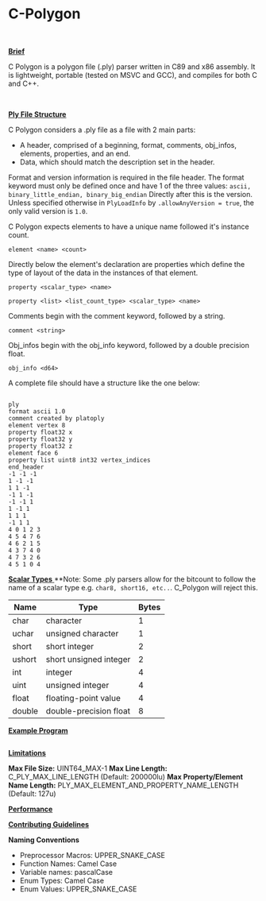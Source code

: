 # C-Polygon
<BR>

 <ins> **Brief**  </ins>

C Polygon is a polygon file (.ply) parser written in C89 and x86 assembly. It is lightweight, portable (tested on MSVC and GCC), and compiles for both C and C++.

<BR>

 <ins> **Ply File Structure**  </ins>

C Polygon considers a .ply file as a file with 2 main parts:

- A header, comprised of a beginning, format, comments, obj_infos, elements, properties, and an end.
- Data, which should match the description set in the header.

Format and version information is required in the file header. The format keyword must only be defined once and have 1 of the three values:
```ascii, binary_little_endian, binary_big_endian```
Directly after this is the version. Unless specified otherwise in ```PlyLoadInfo``` by ```.allowAnyVersion = true```, the only valid version is ```1.0```.

C Polygon expects elements to have a unique name followed it's instance count.

```element <name> <count>``` 

Directly below the element's declaration are properties which define the type of layout of the data in the instances of that element.

```property <scalar_type> <name>```

```property <list> <list_count_type> <scalar_type> <name>```

Comments begin with the comment keyword, followed by a string.

```comment <string>``` 

Obj_infos begin with the obj_info keyword, followed by a double precision float.

```obj_info <d64>```

A complete file should have a structure like the one below:
```

ply
format ascii 1.0
comment created by platoply
element vertex 8
property float32 x
property float32 y
property float32 z
element face 6
property list uint8 int32 vertex_indices
end_header
-1 -1 -1 
1 -1 -1 
1 1 -1 
-1 1 -1 
-1 -1 1 
1 -1 1 
1 1 1 
-1 1 1 
4 0 1 2 3 
4 5 4 7 6 
4 6 2 1 5 
4 3 7 4 0 
4 7 3 2 6 
4 5 1 0 4 
```

<ins> **Scalar Types** </ins>
**Note: Some .ply parsers allow for the bitcount to follow the name of a scalar type e.g. `char8, short16, etc..`. C_Polygon will reject this.

|         Name  |          Type              |         Bytes |
| ------------- | -------------------------- | ------------- |
| char          | character                  | 1
| uchar         | unsigned character         | 1
| short         | short integer              | 2
| ushort        | short unsigned integer     | 2
| int           | integer                    | 4
| uint          | unsigned integer           | 4
| float         | floating-point value       | 4
| double        | double-precision float     | 8


<ins> **Example Program**  </ins>
```

```

<ins> **Limitations** </ins>

**Max File Size:** UINT64_MAX-1
**Max Line Length:** C_PLY_MAX_LINE_LENGTH (Default: 200000lu)
**Max Property/Element Name Length:** PLY_MAX_ELEMENT_AND_PROPERTY_NAME_LENGTH (Default: 127u)


<ins> **Performance** </ins>

<ins> **Contributing Guidelines** </ins>

**Naming Conventions**
- Preprocessor Macros: UPPER_SNAKE_CASE
- Function Names: Camel Case
- Variable names: pascalCase
- Enum Types: Camel Case
- Enum Values: UPPER_SNAKE_CASE
